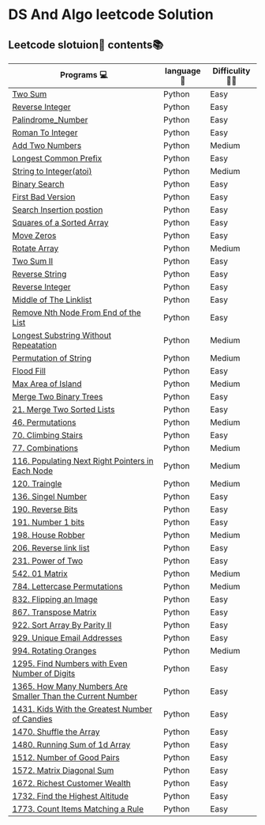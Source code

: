 # DS And Algo leetcode Solution 

## Leetcode slotuion📖 contents📚


|  **Programs** 💻    |  **language**  🐍| **Difficulity** 🏴‍☠️|
|----------------------|-------------------|-----------------|
| [Two Sum](https://github.com/chakrabortysayantan699/DS_algo_leetcode/blob/main/Python/Two_Sum.py)| Python   |  Easy           |
| [Reverse Integer](https://github.com/chakrabortysayantan699/DS_algo_leetcode/blob/main/Python/Reverse_Integer.py)|Python| Easy   |
| [Palindrome_Number](https://github.com/chakrabortysayantan699/Algo_leetcode/blob/main/Python/Palindrome_Number.py)|Python| Easy  |
| [Roman To Integer](https://github.com/chakrabortysayantan699/Algo_leetcode/blob/main/Python/RomanToInteger.py)|Python|Easy|
| [Add Two Numbers](https://github.com/chakrabortysayantan699/Algo_leetcode/blob/main/Python/Add_Two_Numbers.md)|Python|Medium|
|[Longest Common Prefix](https://github.com/chakrabortysayantan699/Algo_leetcode/blob/main/Python/Longest_common_prefix.md)|Python|Easy|
|[String to Integer(atoi)](https://github.com/chakrabortysayantan699/Algo_leetcode/blob/main/Python/String_Integer.md)|Python|Medium|
|[Binary Search](https://github.com/chakrabortysayantan699/Algo_leetcode/blob/main/Python/Binary_Search.md)|Python|Easy|
|[First Bad Version](https://github.com/chakrabortysayantan699/Algo_leetcode/blob/main/Python/First_bad_version.md)|Python|Easy|
|[Search Insertion postion](https://github.com/chakrabortysayantan699/Algo_leetcode/blob/main/Python/Search_insertion_postion.md)|Python|Easy|
|[Squares of a Sorted Array](https://github.com/chakrabortysayantan699/Algo_leetcode/blob/main/Python/Squares_of_Sorted_array.md)|Python|Easy|
|[Move Zeros](https://github.com/chakrabortysayantan699/Algo_leetcode/blob/main/Python/Moving_zeros.md)|Python|Easy|
|[Rotate Array](https://github.com/chakrabortysayantan699/Algo_leetcode/blob/main/Python/Rotate_array.md)|Python|Medium|
|[Two Sum II ](https://github.com/chakrabortysayantan699/Algo_leetcode/blob/main/Python/Two_Sum_II.md)|Python|Easy|
|[Reverse String](https://github.com/chakrabortysayantan699/Algo_leetcode/blob/main/Python/Reverse_String.md)|Python|Easy|
|[Reverse Integer](https://github.com/chakrabortysayantan699/Algo_leetcode/blob/main/Python/Reverse_words.md)|Python| Easy|
|[ Middle of The Linklist](https://github.com/chakrabortysayantan699/Algo_leetcode/blob/c526de0623613a58b781b5ba2fbbd20149dd3a40/Python/Middle_linklist.md)|Python|Easy|
|[Remove Nth Node From End of the List](https://github.com/chakrabortysayantan699/Algo_leetcode/blob/main/Python/Remove_End_list.md)| Python |Easy|
|[Longest Substring Without Repeatation ](https://github.com/chakrabortysayantan699/Algo_leetcode/blob/main/Python/Longest_substring.md)|Python|Medium|
|[Permutation of String](https://github.com/chakrabortysayantan699/Algo_leetcode/blob/main/Python/Permutation_string.md)|Python|Medium|
|[Flood Fill](https://github.com/chakrabortysayantan699/Algo_leetcode/blob/main/Python/Flood_fill.md)|Python|Easy|
|[Max Area of Island](https://github.com/chakrabortysayantan699/Algo_leetcode/blob/main/Python/Max_area_island.md)|Python|Medium|
|[Merge Two Binary Trees](https://github.com/chakrabortysayantan699/Algo_leetcode/blob/main/Python/Merge_binary_trees.md)|Python|Easy|
|[21.  Merge Two Sorted Lists](https://github.com/chakrabortysayantan699/Algo_leetcode/blob/main/Python/Merge_sorted_list.md)|Python|Easy|
|[46.  Permutations](https://github.com/chakrabortysayantan699/Algo_leetcode/blob/main/Python/Permuation.md)|Python|Medium|
|[70.  Climbing Stairs](https://github.com/chakrabortysayantan699/Algo_leetcode/blob/main/Python/Climibing_stairs.md)|Python|Easy|
|[77.  Combinations](https://github.com/chakrabortysayantan699/Algo_leetcode/blob/main/Python/Combination.md)|Python|Medium|
|[116. Populating Next Right Pointers in Each Node](https://github.com/chakrabortysayantan699/Algo_leetcode/blob/main/Python/Next_right_pointers.md)|Python|Medium|
|[120. Traingle](https://github.com/chakrabortysayantan699/Algo_leetcode/blob/main/Python/Traingle.md)|Python|Medium|
|[136. Singel Number](https://github.com/chakrabortysayantan699/Algo_leetcode/blob/main/Python/Singel_number.md)|Python|Easy|
|[190. Reverse Bits](https://github.com/chakrabortysayantan699/Algo_leetcode/blob/main/Python/Reverse_bits.md)|Python|Easy|
|[191. Number 1 bits](https://github.com/chakrabortysayantan699/Algo_leetcode/blob/main/Python/Number_1.md)|Python|Easy|
|[198. House Robber](https://github.com/chakrabortysayantan699/Algo_leetcode/blob/main/Python/House_robber.md)|Python| Medium|
|[206. Reverse link list](https://github.com/chakrabortysayantan699/Algo_leetcode/blob/main/Python/Reverse_linklist.md)|Python |Easy|
|[231. Power of Two](https://github.com/chakrabortysayantan699/Algo_leetcode/blob/main/Python/Power_two.md)|Python|Easy|
|[542. 01 Matrix](https://github.com/chakrabortysayantan699/Algo_leetcode/blob/main/Python/matrix.md)|Python|Medium|
|[784. Lettercase Permutations](https://github.com/chakrabortysayantan699/Algo_leetcode/blob/main/Python/LetterCase_permutations.md)|Python|Medium|
|[832. Flipping an Image](https://github.com/chakrabortysayantan699/Algo_leetcode/blob/main/Python/Flipping_image.md)|Python|Easy|
|[867. Transpose Matrix](https://github.com/chakrabortysayantan699/Algo_leetcode/blob/main/Python/Transpose_matrix.md)|Python|Easy|
|[922. Sort Array By Parity II](https://github.com/chakrabortysayantan699/Algo_leetcode/blob/main/Python/sort_array_parity.md)|Python|Easy|
|[929. Unique Email Addresses](https://github.com/chakrabortysayantan699/Algo_leetcode/blob/main/Python/unique_mail_adress.md)|Python|Easy|
|[994. Rotating Oranges](https://github.com/chakrabortysayantan699/Algo_leetcode/blob/main/Python/Rotatating_orange.md)|Python|Medium|
|[1295. Find Numbers with Even Number of Digits](https://github.com/chakrabortysayantan699/Algo_leetcode/blob/main/Python/Even_digit.md)|Python|Easy|
|[1365. How Many Numbers Are Smaller Than the Current Number](https://github.com/chakrabortysayantan699/Algo_leetcode/blob/main/Python/Smaller_than_current.md)|Python|Easy|
|[1431. Kids With the Greatest Number of Candies](https://github.com/chakrabortysayantan699/Algo_leetcode/blob/main/Python/Greatest_number_of_candies.md)|Python|Easy|
|[1470. Shuffle the Array](https://github.com/chakrabortysayantan699/Algo_leetcode/blob/main/Python/Suffle_array.md)|Python|Easy|
|[1480. Running Sum of 1d Array](https://github.com/chakrabortysayantan699/Algo_leetcode/blob/main/Python/Running%20Sum%20of%201d%20Array.md)|Python|Easy|
|[1512. Number of Good Pairs](https://github.com/chakrabortysayantan699/Algo_leetcode/blob/main/Python/Good_pairs.md)|Python|Easy|
|[1572. Matrix Diagonal Sum](https://github.com/chakrabortysayantan699/Algo_leetcode/blob/main/Python/Matrix_diagonal.md)|Python|Easy|
|[1672. Richest Customer Wealth](https://github.com/chakrabortysayantan699/Algo_leetcode/blob/main/Python/Richest_Customer_wealth.md)|Python|Easy|
|[1732. Find the Highest Altitude](https://github.com/chakrabortysayantan699/Algo_leetcode/blob/main/Python/Highest_altitiude.md)|Python|Easy|
|[1773. Count Items Matching a Rule](https://github.com/chakrabortysayantan699/Algo_leetcode/blob/main/Python/Count_intems_matching_rule.md)|Python|Easy|





